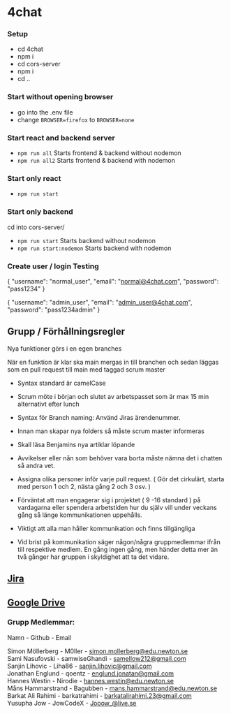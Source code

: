 # 4chat

### Setup

* cd 4chat
* npm i
* cd cors-server
* npm i
* cd ..
### Start without opening browser
* go into the .env file
* change `BROWSER=firefox` to `BROWSER=none`

### Start react and backend server
* `npm run all` Starts frontend & backend without nodemon  
* `npm run all2` Starts frontend & backend with nodemon  

### Start only react
* `npm run start`

### Start only backend
cd into cors-server/
* `npm run start` Starts backend without nodemon
* `npm run start:nodemon` Starts backend with nodemon

### Create user / login Testing
{
"username": "normal_user",
"email": "normal@4chat.com",
"password": "pass1234"
}

{
"username": "admin_user",
"email": "admin_user@4chat.com",
"password": "pass1234admin"
}

## Grupp / Förhållningsregler <br>
Nya funktioner görs i en egen branches <br>

När en funktion är klar ska main mergas in till branchen och sedan läggas som en pull request till main med taggad scrum master <br>

* Syntax standard är camelCase <br>

* Scrum möte i början och slutet av arbetspasset som är max 15 min alternativt efter lunch <br>

* Syntax för Branch naming: Använd Jiras ärendenummer. <br>

* Innan man skapar nya folders så måste scrum master informeras <br>

* Skall läsa Benjamins nya artiklar löpande <br>

* Avvikelser eller nån som behöver vara borta måste nämna det i chatten så andra vet. <br>

* Assigna olika personer inför varje pull request. ( Gör det cirkulärt, starta med person 1 och 2, nästa gång 2 och 3 osv. ) <br>

* Förväntat att man engagerar sig i projektet ( 9 -16 standard ) på vardagarna eller spendera arbetstiden hur du själv vill under veckans gång så länge kommunikationen uppehålls. <br>

* Viktigt att alla man håller kommunikation och finns tillgängliga <br>

* Vid brist på kommunikation säger någon/några gruppmedlemmar ifrån till respektive medlem. En gång ingen gång, men händer detta mer än två gånger har gruppen i skyldighet att ta det vidare. <br>

## [Jira](https://4chat.atlassian.net/jira/software/projects/VLFF/boards/1) <br>
## [Google Drive](https://drive.google.com/drive/u/0/folders/1nuSDqrxUXV8CEjPO8jl4uCDjBkmq_K_N) <br>


### Grupp Medlemmar: <br>

Namn - Github - Email <br>

Simon Möllerberg - M0ller - simon.mollerberg@edu.newton.se <br>
Sami Nasufovski - samwiseGhandi - samellow212@gmail.com  <br>
Sanjin Lihovic - Liha86 - sanjin.lihovic@gmail.com <br>
Jonathan Englund - qoentz - englund.jonatan@gmail.com  <br>
Hannes Westin - Nirodie - hannes.westin@edu.newton.se <br>
Måns Hammarstrand - Bagubben - mans.hammarstrand@edu.newton.se <br>
Barkat Ali Rahimi - barkatrahimi - barkatalirahimi.23@gmail.com <br>
Yusupha Jow - JowCodeX - Jooow_@live.se <br>

 
